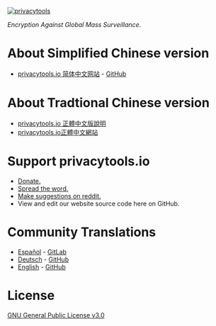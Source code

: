 [![privacytools](https://privacytoolsio.github.io/privacytools.io/img/layout/logo.png)](https://www.privacytools.io/)

_Encryption Against Global Mass Surveillance._

# About Simplified Chinese version

- [privacytools.io 简体中文网站](https://cybermagicsec.github.io/privacytools-zh/) - [GitHub](https://github.com/cybermagicsec/privacytools-zh)

# About Tradtional Chinese version

- [privacytools.io 正體中文版說明 ](https://blog.jxtsai.info/2016/12/27/privacytools-chinese/) 
- [privacytools.io正體中文網站](https://privacytools.twngo.xyz/)


# Support privacytools.io

- [Donate.](https://www.privacytools.io/donate.html)
- [Spread the word.](https://www.privacytools.io/#participate)
- [Make suggestions on reddit.](https://www.reddit.com/r/privacytoolsIO/)
- View and edit our website source code here on GitHub.

# Community Translations
- [Español](https://victorhck.gitlab.io/privacytools-es/) - [GitLab](https://gitlab.com/victorhck/privacytools-es)
- [Deutsch](https://privacytools.it-sec.rocks/) - [GitHub](https://github.com/Anon215/privacytools.it-sec.rocks)
- [English](https://privacytools.io) -  [GitHub](https://github.com/privacytoolsIO/privacytools.io)


# License
[GNU General Public License v3.0](https://github.com/privacytoolsIO/privacytools.io/blob/master/LICENSE.txt)
